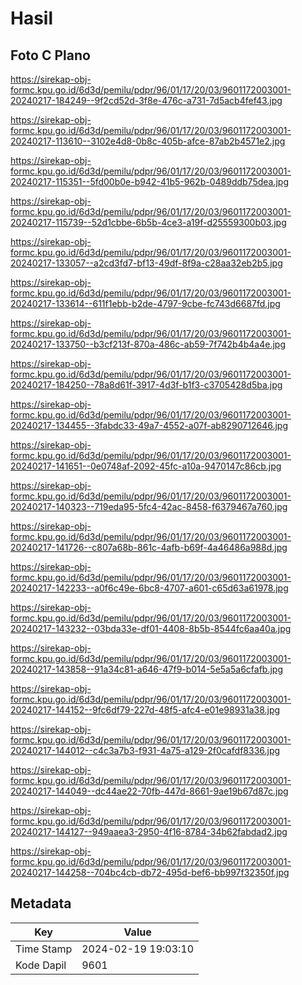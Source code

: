 # Hasil

## Foto C Plano

https://sirekap-obj-formc.kpu.go.id/6d3d/pemilu/pdpr/96/01/17/20/03/9601172003001-20240217-184249--9f2cd52d-3f8e-476c-a731-7d5acb4fef43.jpg

https://sirekap-obj-formc.kpu.go.id/6d3d/pemilu/pdpr/96/01/17/20/03/9601172003001-20240217-113610--3102e4d8-0b8c-405b-afce-87ab2b4571e2.jpg

https://sirekap-obj-formc.kpu.go.id/6d3d/pemilu/pdpr/96/01/17/20/03/9601172003001-20240217-115351--5fd00b0e-b942-41b5-962b-0489ddb75dea.jpg

https://sirekap-obj-formc.kpu.go.id/6d3d/pemilu/pdpr/96/01/17/20/03/9601172003001-20240217-115739--52d1cbbe-6b5b-4ce3-a19f-d25559300b03.jpg

https://sirekap-obj-formc.kpu.go.id/6d3d/pemilu/pdpr/96/01/17/20/03/9601172003001-20240217-133057--a2cd3fd7-bf13-49df-8f9a-c28aa32eb2b5.jpg

https://sirekap-obj-formc.kpu.go.id/6d3d/pemilu/pdpr/96/01/17/20/03/9601172003001-20240217-133614--611f1ebb-b2de-4797-9cbe-fc743d6687fd.jpg

https://sirekap-obj-formc.kpu.go.id/6d3d/pemilu/pdpr/96/01/17/20/03/9601172003001-20240217-133750--b3cf213f-870a-486c-ab59-7f742b4b4a4e.jpg

https://sirekap-obj-formc.kpu.go.id/6d3d/pemilu/pdpr/96/01/17/20/03/9601172003001-20240217-184250--78a8d61f-3917-4d3f-b1f3-c3705428d5ba.jpg

https://sirekap-obj-formc.kpu.go.id/6d3d/pemilu/pdpr/96/01/17/20/03/9601172003001-20240217-134455--3fabdc33-49a7-4552-a07f-ab8290712646.jpg

https://sirekap-obj-formc.kpu.go.id/6d3d/pemilu/pdpr/96/01/17/20/03/9601172003001-20240217-141651--0e0748af-2092-45fc-a10a-9470147c86cb.jpg

https://sirekap-obj-formc.kpu.go.id/6d3d/pemilu/pdpr/96/01/17/20/03/9601172003001-20240217-140323--719eda95-5fc4-42ac-8458-f6379467a760.jpg

https://sirekap-obj-formc.kpu.go.id/6d3d/pemilu/pdpr/96/01/17/20/03/9601172003001-20240217-141726--c807a68b-861c-4afb-b69f-4a46486a988d.jpg

https://sirekap-obj-formc.kpu.go.id/6d3d/pemilu/pdpr/96/01/17/20/03/9601172003001-20240217-142233--a0f6c49e-6bc8-4707-a601-c65d63a61978.jpg

https://sirekap-obj-formc.kpu.go.id/6d3d/pemilu/pdpr/96/01/17/20/03/9601172003001-20240217-143232--03bda33e-df01-4408-8b5b-8544fc6aa40a.jpg

https://sirekap-obj-formc.kpu.go.id/6d3d/pemilu/pdpr/96/01/17/20/03/9601172003001-20240217-143858--91a34c81-a646-47f9-b014-5e5a5a6cfafb.jpg

https://sirekap-obj-formc.kpu.go.id/6d3d/pemilu/pdpr/96/01/17/20/03/9601172003001-20240217-144152--9fc6df79-227d-48f5-afc4-e01e98931a38.jpg

https://sirekap-obj-formc.kpu.go.id/6d3d/pemilu/pdpr/96/01/17/20/03/9601172003001-20240217-144012--c4c3a7b3-f931-4a75-a129-2f0cafdf8336.jpg

https://sirekap-obj-formc.kpu.go.id/6d3d/pemilu/pdpr/96/01/17/20/03/9601172003001-20240217-144049--dc44ae22-70fb-447d-8661-9ae19b67d87c.jpg

https://sirekap-obj-formc.kpu.go.id/6d3d/pemilu/pdpr/96/01/17/20/03/9601172003001-20240217-144127--949aaea3-2950-4f16-8784-34b62fabdad2.jpg

https://sirekap-obj-formc.kpu.go.id/6d3d/pemilu/pdpr/96/01/17/20/03/9601172003001-20240217-144258--704bc4cb-db72-495d-bef6-bb997f32350f.jpg


## Metadata

| Key        | Value               |
| ---------- | ------------------- |
| Time Stamp | 2024-02-19 19:03:10 |
| Kode Dapil | 9601                |



